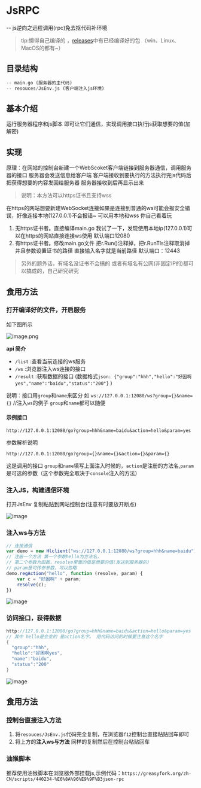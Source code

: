 # JsRPC

-- js逆向之远程调用(rpc)免去抠代码补环境

> tip:懒得自己编译的 ，[releases](https://github.com/jxhczhl/JsRpc/releases)中有已经编译好的包 （win、Linux、MacOS的都有~）

## 目录结构

```dart
-- main.go (服务器的主代码)
-- resouces/JsEnv.js (客户端注入js环境)
```

## 基本介绍

运行服务器程序和js脚本 即可让它们通信，实现调用接口执行js获取想要的值(加解密)

## 实现

原理：在网站的控制台新建一个WebScoket客户端链接到服务器通信，调用服务器的接口 服务器会发送信息给客户端 客户端接收到要执行的方法执行完js代码后把获得想要的内容发回给服务器 服务器接收到后再显示出来

> 说明：本方法可以https证书且支持wss

在https的网站想要新建WebSocket连接如果是连接到普通的ws可能会报安全错误，好像连接本地(127.0.0.1)不会报错~ 可以用本地和wss 你自己看着玩

1. 无https证书者。直接编译main.go 我试了一下，发现使用本地ip(127.0.0.1)可以在https的网站直接连接ws使用 默认端口12080
2. 有https证书者。修改main.go文件 把r.Run()注释掉，把r.RunTls注释取消掉 并且参数设置证书的路径 直接输入名字就是当前路径 默认端口：12443

> 另外的题外话，有域名没证书不会搞的 或者有域名有公网(非固定IP的)都可以搞成的，自己研究研究

## 食用方法

### 打开编译好的文件，开启服务

如下图所示

![image.png](./assets/image.png)

**api 简介**

- `/list` :查看当前连接的ws服务
- `/ws`  :浏览器注入ws连接的接口
- `/result` :获取数据的接口  (数据格式`json: {"group":"hhh","hello":"好困啊yes","name":"baidu","status":"200"}` )

说明：接口用`group`和`name`来区分 如 `ws://127.0.0.1:12080/ws?group={}&name={}` //注入`ws`的例子 `group`和`name`都可以随便



#### 示例接口

`http://127.0.0.1:12080/go?group=hhh&name=baidu&action=hello&param=yes`

参数解析说明

`http://127.0.0.1:12080/go?group={}&name={}&action={}&param={}`    

这是调用的接口 `group`和`name`填写上面注入时候的，`action`是注册的方法名,`param`是可选的参数（这个参数完全取决于`console`注入的方法）  


### 注入JS，构建通信环境

打开JsEnv 复制粘贴到网站控制台(注意有时要放开断点)

![image](https://user-images.githubusercontent.com/41224971/134774597-5c8c845b-072e-40d1-bdf7-24e89f78b22e.png)

### 注入ws与方法

```js
// 连接通信
var demo = new Hlclient("ws://127.0.0.1:12080/ws?group=hhh&name=baidu");
// 注册一个方法 第一个参数hello为方法名，
// 第二个参数为函数，resolve里面的值是想要的值(发送到服务器的)
// param是可传参参数，可以忽略
demo.regAction("hello", function (resolve, param) {
    var c = "好困啊" + param;
    resolve(c);
})
```

![image](https://user-images.githubusercontent.com/41224971/134774859-a4594f23-b828-4538-8b89-9d96813f7d1e.png)

### 访问接口，获得数据

```dart
http://127.0.0.1:12080/go?group=hhh&name=baidu&action=hello&param=yes
// 其中 hello是会变的 是action名字。 用代码访问的时候要注意这个名字
{
  "group":"hhh",
  "hello":"好困啊yes",
  "name":"baidu",
  "status":"200"
}
```

![image](https://user-images.githubusercontent.com/41224971/134775037-167724d4-ae94-4fcf-88c4-d881621b712c.png)

## 食用方法

### 控制台直接注入方法

1. 将`resouces/JsEnv.js`代码完全复制，在浏览器`f12`控制台直接粘贴回车即可
2. 将上方的**注入ws与方法** 同样的复制然后在控制台粘贴回车

### 油猴脚本

推荐使用油猴脚本在浏览器外部挂载js,示例代码：`https://greasyfork.org/zh-CN/scripts/440234-%E6%8A%96%E9%9F%B3json-rpc`
